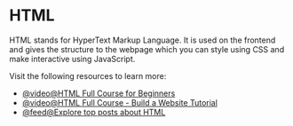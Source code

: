 # HTML

HTML stands for HyperText Markup Language. It is used on the frontend and gives the structure to the webpage which you can style using CSS and make interactive using JavaScript.

Visit the following resources to learn more:

- [@video@HTML Full Course for Beginners](https://youtu.be/mJgBOIoGihA)
- [@video@HTML Full Course - Build a Website Tutorial](https://www.youtube.com/watch?v=pQN-pnXPaVg)
- [@feed@Explore top posts about HTML](https://app.daily.dev/tags/html?ref=roadmapsh)
